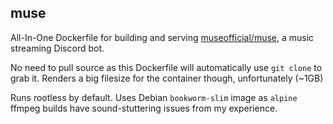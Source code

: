## muse

All-In-One Dockerfile for building and serving [museofficial/muse](https://github.com/museofficial/muse), a music streaming Discord bot.

No need to pull source as this Dockerfile will automatically use `git clone` to grab it. Renders a big filesize for the container though, unfortunately (~1GB)

Runs rootless by default. Uses Debian `bookworm-slim` image as `alpine` ffmpeg builds have sound-stuttering issues from my experience.
